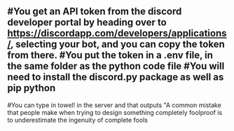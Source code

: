 #You get an API token from the discord developer portal by heading over to https://discordapp.com/developers/applications/, selecting your bot, and you can copy the token from there. 
#You put the token in a .env file, in the same folder as the python code file
#You will need to install the discord.py package as well as pip python
---------------------------------------
#You can type in towel! in the server and that outputs "A common mistake that people make when trying to design something completely foolproof is to underestimate the ingenuity of complete fools

 
